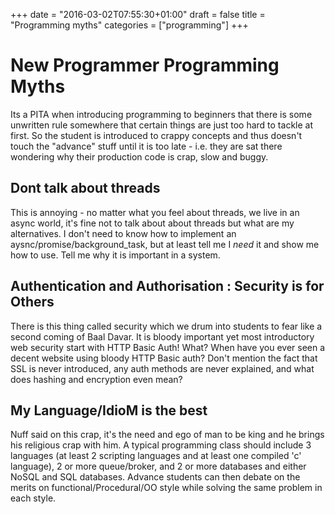 +++
date = "2016-03-02T07:55:30+01:00"
draft = false
title = "Programming myths"
categories = ["programming"]
+++

# New Programmer Programming Myths

Its a PITA when introducing programming to beginners that there is some unwritten rule somewhere that certain things are just too hard to tackle at first. So the student is introduced to crappy concepts and thus doesn't touch the "advance" stuff until it is too late - i.e. they are sat there wondering why their production code is crap, slow and buggy.

## Dont talk about threads
This is annoying - no matter what you feel about threads, we live in an async world, it's fine not to talk about about threads but what are my alternatives. I don't need to know how to implement an aysnc/promise/background_task, but at least tell me I *need* it and show me how to use. Tell me why it is important in a system.

## Authentication and Authorisation : Security is for Others
There is this thing called security which we drum into students to fear like a second coming of Baal Davar. It is bloody important yet most introductory web security start with HTTP Basic Auth! What? When have you ever seen a decent website using bloody HTTP Basic auth? Don't mention the fact that SSL is never introduced, any auth methods are never explained, and what does hashing and encryption even mean?

## My Language/IdioM is the best
Nuff said on this crap, it's the need and ego of man to be king and he brings his religious crap with him. A typical programming class should include 3 languages (at least 2 scripting languages and at least one compiled 'c' language), 2 or more queue/broker, and 2 or more databases and either NoSQL and SQL databases. Advance students can then debate on the merits on functional/Procedural/OO style while solving the same problem in each style.
